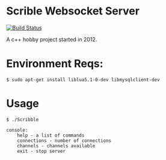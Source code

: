 # Scrible Websocket Server
[![Build Status][circleci-badge]][circleci-link]

A c++ hobby project started in 2012. 

# Environment Reqs:
```
$ sudo apt-get install liblua5.1-0-dev libmysqlclient-dev 
```

# Usage

```
$ ./Scribble

console:
	help - a list of commands
	connections - number of connections
	channels - channels available
	exit - stop server
```
[circleci-badge]: https://circleci.com/gh/frankyn/ScribbleWebsocketServer/tree/master.svg?style=svg
[circleci-link]: https://circleci.com/gh/frankyn/ScribbleWebsocketServer/tree/master

